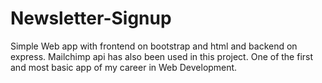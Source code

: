# Newsletter-Signup
Simple Web app with frontend on bootstrap and html and backend on express. Mailchimp api has also been used in this project. 
One of the first and most basic app of my career in Web Development.
